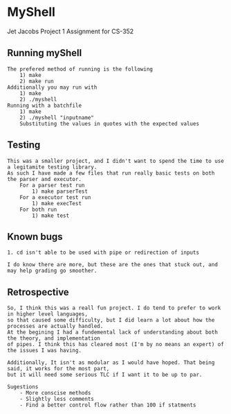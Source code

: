 # MyShell

Jet Jacobs Project 1
Assignment for CS-352

## Running myShell

    The prefered method of running is the following
        1) make
        2) make run
    Additionally you may run with
        1) make
        2) ./myshell
    Running with a batchfile
        1) make
        2) ./myshell "inputname"
        Substituting the values in quotes with the expected values

## Testing

    This was a smaller project, and I didn't want to spend the time to use a legitamite testing library.
    As such I have made a few files that run really basic tests on both the parser and executor.
        For a parser test run
            1) make parserTest
        For a executor test run
            1) make execTest
        For both run
            1) make test

## Known bugs

    1. cd isn't able to be used with pipe or redirection of inputs

    I do know there are more, but these are the ones that stuck out, and may help grading go smoother.

## Retrospective

    So, I think this was a reall fun project. I do tend to prefer to work in higher level languages,
    so that caused some difficulty, but I did learn a lot about how the processes are actually handled.
    At the begining I had a fundemental lack of understanding about both the theory, and implementation
    of pipes. I think this has cleared most (I'm by no means an expert) of the issues I was having.

    Additionally, It isn't as modular as I would have hoped. That being said, it works for the most part,
    but it will need some serious TLC if I want it to be up to par.

    Sugestions
        - More conscise methods
        - Slightly less comments
        - Find a better control flow rather than 100 if statments
